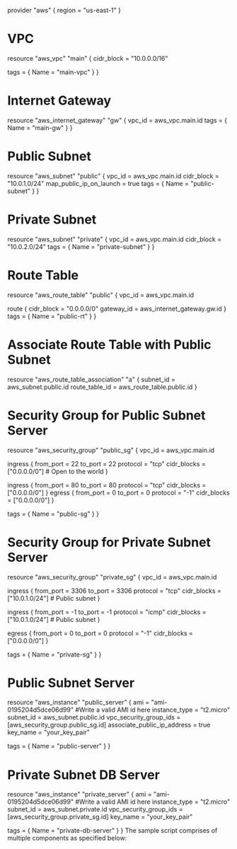 provider "aws" {
  region = "us-east-1" 
}
# VPC
resource "aws_vpc" "main" {
  cidr_block = "10.0.0.0/16"

tags = {
    Name = "main-vpc"
  }
}


# Internet Gateway
resource "aws_internet_gateway" "gw" {
  vpc_id = aws_vpc.main.id
  tags = {
    Name = "main-gw"
  }
}


# Public Subnet
resource "aws_subnet" "public" {
  vpc_id                   = aws_vpc.main.id
  cidr_block               = "10.0.1.0/24"
  map_public_ip_on_launch  = true
  tags = {
    Name = "public-subnet"
  }
}

# Private Subnet
resource "aws_subnet" "private" {
  vpc_id     = aws_vpc.main.id
  cidr_block = "10.0.2.0/24"
  tags = {
    Name = "private-subnet"
  }
}
# Route Table
resource "aws_route_table" "public" {
  vpc_id = aws_vpc.main.id


  route {
    cidr_block = "0.0.0.0/0"
    gateway_id = aws_internet_gateway.gw.id
  }
  tags = {
    Name = "public-rt"
  }
}
# Associate Route Table with Public Subnet
resource "aws_route_table_association" "a" {
  subnet_id      = aws_subnet.public.id
  route_table_id = aws_route_table.public.id
}
# Security Group for Public Subnet Server
resource "aws_security_group" "public_sg" {
  vpc_id = aws_vpc.main.id


  ingress {
    from_port   = 22
    to_port     = 22
    protocol    = "tcp"
    cidr_blocks = ["0.0.0.0/0"] # Open to the world
  }

  ingress {
    from_port   = 80
    to_port     = 80
    protocol    = "tcp"
    cidr_blocks = ["0.0.0.0/0"]
  }
  egress {
    from_port   = 0
    to_port     = 0
    protocol    = "-1"
    cidr_blocks = ["0.0.0.0/0"]
  }

  tags = {
    Name = "public-sg"
  }
}
# Security Group for Private Subnet Server
resource "aws_security_group" "private_sg" {
  vpc_id = aws_vpc.main.id


  ingress {
    from_port   = 3306
    to_port     = 3306
    protocol    = "tcp"
    cidr_blocks = ["10.0.1.0/24"] # Public subnet
  }


  ingress {
    from_port   = -1
    to_port     = -1
    protocol    = "icmp"
    cidr_blocks = ["10.0.1.0/24"] # Public subnet
  }


  egress {
    from_port   = 0
    to_port     = 0
    protocol    = "-1"
    cidr_blocks = ["0.0.0.0/0"]
  }


  tags = {
    Name = "private-sg"
  }
}
# Public Subnet Server
resource "aws_instance" "public_server" {
  ami                    = "ami-0195204d5dce06d99"   #Write a valid AMI id here
  instance_type          = "t2.micro"
  subnet_id              = aws_subnet.public.id
  vpc_security_group_ids = [aws_security_group.public_sg.id]
  associate_public_ip_address = true
  key_name               = "your_key_pair"  


  tags = {
    Name = "public-server"
  }
}


# Private Subnet DB Server
resource "aws_instance" "private_server" {
  ami                    = "ami-0195204d5dce06d99"  #Write a valid AMI id here
  instance_type          = "t2.micro"
  subnet_id              = aws_subnet.private.id
  vpc_security_group_ids = [aws_security_group.private_sg.id]
  key_name               = "your_key_pair" 

 tags = {
    Name = "private-db-server"
  }
} 
The sample script comprises of multiple components as specified below:

